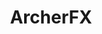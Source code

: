 ---
title: ArcherFX
crosslinks:
- ComedyCemetery
- todayilearned
- pics
- pamwashere
- NetflixViaVPN
- Adelaide
- mildlyinteresting
- Skookum
- Scotch
- xkcd
- translator
- photocritique
- TalesFromThePizzaGuy
- CrusaderKings
- ireland
- DrinkingGames
- '2013'
- RedDwarf
---